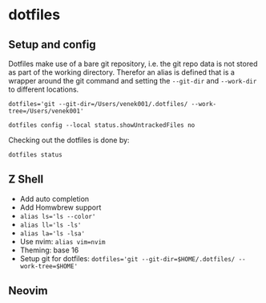 # dotfiles

## Setup and config

Dotfiles make use of a bare git repository, i.e. the git repo data is not stored as part of the working directory. Therefor an alias is defined that is a wrapper around the git command and setting the `--git-dir` and `--work-dir` to different locations.

`dotfiles='git --git-dir=/Users/venek001/.dotfiles/ --work-tree=/Users/venek001'`

`dotfiles config --local status.showUntrackedFiles no`

Checking out the dotfiles is done by:

`dotfiles status`


## Z Shell

- Add auto completion
- Add Homwbrew support
- `alias ls='ls --color'`
- `alias ll='ls -ls'`
- `alias la='ls -lsa'`
- Use nvim: `alias vim=nvim`
- Theming: base 16
- Setup git for dotfiles: `dotfiles='git --git-dir=$HOME/.dotfiles/ --work-tree=$HOME'`

## Neovim

